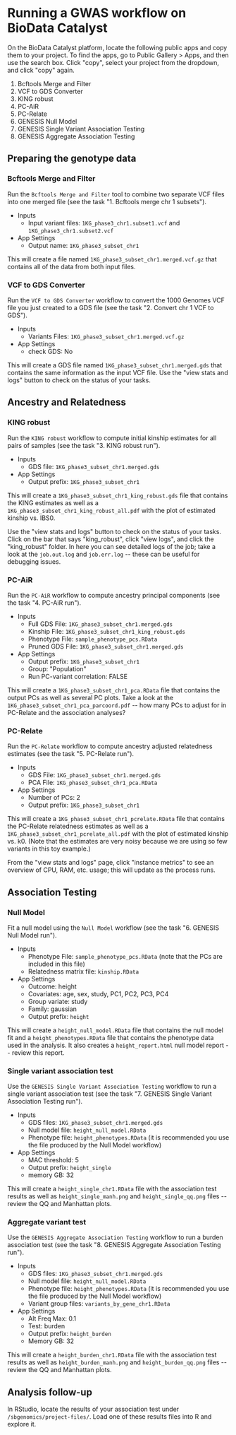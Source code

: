 
# Running a GWAS workflow on BioData Catalyst

On the BioData Catalyst platform, locate the following public apps and copy them to your project. To find the apps, go to Public Gallery > Apps, and then use the search box. Click "copy", select your project from the dropdown, and click "copy" again.

1. Bcftools Merge and Filter
2. VCF to GDS Converter
3. KING robust
4. PC-AiR
5. PC-Relate
6. GENESIS Null Model
7. GENESIS Single Variant Association Testing
8. GENESIS Aggregate Association Testing

## Preparing the genotype data

### Bcftools Merge and Filter

Run the `Bcftools Merge and Filter` tool to combine two separate VCF files into one merged file (see the task "1. Bcftools merge chr 1 subsets"). 

- Inputs
  - Input variant files: `1KG_phase3_chr1.subset1.vcf` and `1KG_phase3_chr1.subset2.vcf`
- App Settings
  - Output name: `1KG_phase3_subset_chr1`
  
This will create a file named `1KG_phase3_subset_chr1.merged.vcf.gz` that contains all of the data from both input files. 

### VCF to GDS Converter

Run the `VCF to GDS Converter` workflow to convert the 1000 Genomes VCF file you just created to a GDS file (see the task "2. Convert chr 1 VCF to GDS"). 

- Inputs
  - Variants Files: `1KG_phase3_subset_chr1.merged.vcf.gz` 
- App Settings
  - check GDS: No
  
This will create a GDS file named `1KG_phase3_subset_chr1.merged.gds` that contains the same information as the input VCF file. Use the "view stats and logs" button to check on the status of your tasks.

## Ancestry and Relatedness

### KING robust

Run the `KING robust` workflow to compute initial kinship estimates for all pairs of samples (see the task "3. KING robust run").

- Inputs
  - GDS file: `1KG_phase3_subset_chr1.merged.gds`
- App Settings
  - Output prefix: `1KG_phase3_subset_chr1`
  
This will create a `1KG_phase3_subset_chr1_king_robust.gds` file that contains the KING estimates as well as a `1KG_phase3_subset_chr1_king_robust_all.pdf` with the plot of estimated kinship vs. IBS0. 

Use the "view stats and logs" button to check on the status of your tasks. Click on the bar that says "king_robust", click "view logs", and click the "king_robust" folder. In here you can see detailed logs of the job; take a look at the `job.out.log` and `job.err.log` -- these can be useful for debugging issues. 

### PC-AiR

Run the `PC-AiR` workflow to compute ancestry principal components (see the task "4. PC-AiR run").

- Inputs
  - Full GDS File: `1KG_phase3_subset_chr1.merged.gds`
  - Kinship File: `1KG_phase3_subset_chr1_king_robust.gds`
  - Phenotype File: `sample_phenotype_pcs.RData`
  - Pruned GDS File: `1KG_phase3_subset_chr1.merged.gds`
- App Settings
  - Output prefix: `1KG_phase3_subset_chr1`
  - Group: "Population"
  - Run PC-variant correlation: FALSE
  
This will create a `1KG_phase3_subset_chr1_pca.RData` file that contains the output PCs as well as several PC plots. Take a look at the `1KG_phase3_subset_chr1_pca_parcoord.pdf` -- how many PCs to adjust for in PC-Relate and the association analyses?

### PC-Relate

Run the `PC-Relate` workflow to compute ancestry adjusted relatedness estimates (see the task "5. PC-Relate run").

- Inputs
  - GDS File: `1KG_phase3_subset_chr1.merged.gds`
  - PCA File: `1KG_phase3_subset_chr1_pca.RData`
- App Settings
  - Number of PCs: 2
  - Output prefix: `1KG_phase3_subset_chr1`
  
This will create a `1KG_phase3_subset_chr1_pcrelate.RData` file that contains the PC-Relate relatedness estimates as well as a `1KG_phase3_subset_chr1_pcrelate_all.pdf` with the plot of estimated kinship vs. k0. (Note that the estimates are very noisy because we are using so few variants in this toy example.)

From the "view stats and logs" page, click "instance metrics" to see an overview of CPU, RAM, etc. usage; this will update as the process runs. 

## Association Testing

### Null Model

Fit a null model using the `Null Model` workflow (see the task "6. GENESIS Null Model run"). 

- Inputs
  - Phenotype File: `sample_phenotype_pcs.RData` (note that the PCs are included in this file)
  - Relatedness matrix file: `kinship.RData`
- App Settings
  - Outcome: height
  - Covariates: age, sex, study, PC1, PC2, PC3, PC4
  - Group variate: study
  - Family: gaussian
  - Output prefix: `height`

This will create a `height_null_model.RData` file that contains the null model fit and a `height_phenotypes.RData` file that contains the phenotype data used in the analysis. It also creates a `height_report.html` null model report -- review this report.

### Single variant association test

Use the `GENESIS Single Variant Association Testing` workflow to run a single variant association test (see the task "7. GENESIS Single Variant Association Testing run").

- Inputs
  - GDS files: `1KG_phase3_subset_chr1.merged.gds`
  - Null model file: `height_null_model.RData`
  - Phenotype file: `height_phenotypes.RData` (it is recommended you use the file produced by the Null Model workflow)
- App Settings
  - MAC threshold: 5
  - Output prefix: `height_single`
  - memory GB: 32

This will create a `height_single_chr1.RData` file with the association test results as well as `height_single_manh.png` and `height_single_qq.png` files -- review the QQ and Manhattan plots.


### Aggregate variant test

Use the `GENESIS Aggregate Association Testing` workflow to run a burden association test (see the task "8. GENESIS Aggregate Association Testing run").

- Inputs
  - GDS files: `1KG_phase3_subset_chr1.merged.gds`
  - Null model file: `height_null_model.RData`
  - Phenotype file: `height_phenotypes.RData` (it is recommended you use the file produced by the Null Model workflow)
  - Variant group files: `variants_by_gene_chr1.RData`
- App Settings
  - Alt Freq Max: 0.1
  - Test: burden
  - Output prefix: `height_burden`
  - Memory GB: 32

This will create a `height_burden_chr1.RData` file with the association test results as well as `height_burden_manh.png` and `height_burden_qq.png` files -- review the QQ and Manhattan plots.


## Analysis follow-up

In RStudio, locate the results of your association test under `/sbgenomics/project-files/`. Load one of these results files into R and explore it.


